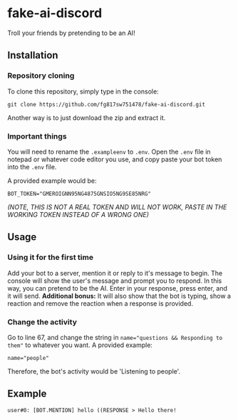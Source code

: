 # fake-ai-discord
Troll your friends by pretending to be an AI!

## Installation
### Repository cloning
To clone this repository, simply type in the console:
```
git clone https://github.com/fg817sw751478/fake-ai-discord.git
```
Another way is to just download the zip and extract it.
### Important things
You will need to rename the `.exampleenv` to `.env`. Open the `.env` file in notepad or whatever code editor you use, and copy paste your bot token into the `.env` file.

A provided example would be:
```
BOT_TOKEN="GMEROIGNN95NG4875GNSIO5NG9SE85NRG"
```
*(NOTE, THIS IS NOT A REAL TOKEN AND WILL NOT WORK, PASTE IN THE WORKING TOKEN INSTEAD OF A WRONG ONE)*
## Usage
### Using it for the first time
Add your bot to a server, mention it or reply to it's message to begin. The console will show the user's message and prompt you to respond. In this way, you can pretend to be the AI. Enter in your response, press enter, and it will send.
**Additional bonus:** It will also show that the bot is typing, show a reaction and remove the reaction when a response is provided.
### Change the activity
Go to line 67, and change the string in `name="questions && Responding to them"` to whatever you want. A provided example:
```
name="people"
```
Therefore, the bot's activity would be 'Listening to people'.
## Example
```
user#0: [BOT.MENTION] hello ((RESPONSE > Hello there!
```
